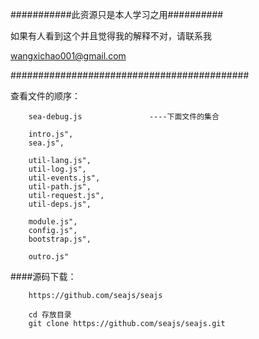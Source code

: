 ﻿###########此资源只是本人学习之用##########

如果有人看到这个并且觉得我的解释不对，请联系我
  
  wangxichao001@gmail.com
  
###########################################

查看文件的顺序：
        
		sea-debug.js               ----下面文件的集合
		
		intro.js",
        sea.js",

        util-lang.js",
        util-log.js",
        util-events.js",
        util-path.js",
        util-request.js",
        util-deps.js",

        module.js",
        config.js",
        bootstrap.js",

        outro.js"
        
		
####源码下载：
		
		https://github.com/seajs/seajs
		
		cd 存放目录
        git clone https://github.com/seajs/seajs.git